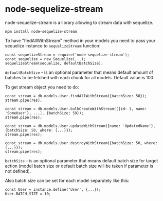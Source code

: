 # node-sequelize-stream

node-sequelize-stream is a library allowing to stream data with sequelize.

`npm install node-sequelize-stream`

To have "findAllWithStream" method in your models you need to pass your sequelize instance to `sequelizeStream` function:

```
const sequelizeStream = require('node-sequelize-stream');
const sequelize = new Sequelize(...);
sequelizeStream(sequelize, defaultBatchSize);

```

`defaultBatchSize` - is an optional parameter that means default amount of batches to be fetched with each chunk for all models. Default value is 100.

To get stream object you need to do:
```
const stream = db.models.User.findAllWithStream({batchSize: 50});
stream.pipe(res);
```

```
const stream = db.models.User.bulkCreateWithStream([{id: 1, name: 'SomeUser'}, ...], {batchSize: 50});
stream.pipe(res);
```

```
const stream = db.models.User.updateWithStream({name: 'UpdatedName'}, {batchSize: 50, where: {...}});
stream.pipe(res);
```

```
const stream = db.models.User.destroyWithStream({batchSize: 50, where: {...}});
stream.pipe(res);
```

`batchSize` - is an optional parameter that means default batch size for target action (model batch size or default batch size will be taken if parameter is not defined).


Also batch size can be set for each model separately like this:
```
const User = instance.define('User', {...});
User.BATCH_SIZE = 10;
```
